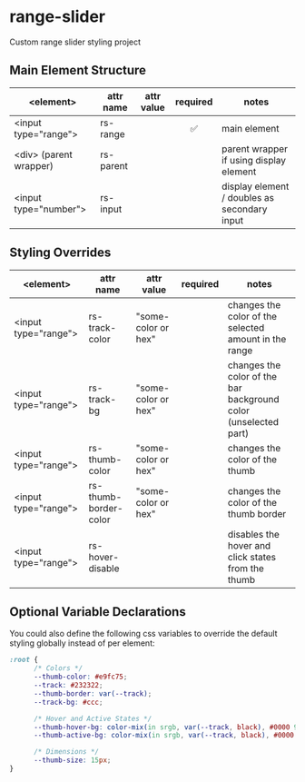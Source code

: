 # range-slider
Custom range slider styling project

## Main Element Structure

| \<element\>            	| attr name 	| attr value 	| required 	| notes                                        	|
|------------------------	|-----------	|------------	|:--------:	|----------------------------------------------	|
| \<input type="range"\>   	| rs-range  	|            	|     ✅    	| main element                                 	|
| \<div\> (parent wrapper) 	| rs-parent 	|            	|          	| parent wrapper if using display element      	|
| \<input type="number"\>  	| rs-input  	|            	|          	| display element / doubles as secondary input 	|

## Styling Overrides

| \<element\>            	| attr name        	| attr value          	| required 	| notes                                                           	|
|------------------------	|------------------	|---------------------	|:--------:	|-----------------------------------------------------------------	|
| \<input type="range"\> 	| rs-track-color   	| "some-color or hex" 	|          	| changes the color of the selected amount in the range           	|
| \<input type="range"\> 	| rs-track-bg      	| "some-color or hex" 	|          	| changes the color of the bar background color (unselected part) 	|
| \<input type="range"\> 	| rs-thumb-color   	| "some-color or hex" 	|          	| changes the color of the thumb                                  	|
| \<input type="range"\> 	| rs-thumb-border- color   	| "some-color or hex" 	|          	| changes the color of the thumb border                                 	|
| \<input type="range"\> 	| rs-hover-disable 	|                     	|          	| disables the hover and click states from the thumb              	|


## Optional Variable Declarations

You could also define the following css variables to override the default styling globally instead of per element:

```css
:root {
      /* Colors */
      --thumb-color: #e9fc75;
      --track: #232322;
      --thumb-border: var(--track);
      --track-bg: #ccc;

      /* Hover and Active States */
      --thumb-hover-bg: color-mix(in srgb, var(--track, black), #0000 90%);
      --thumb-active-bg: color-mix(in srgb, var(--track, black), #0000 80%);

      /* Dimensions */
      --thumb-size: 15px;
}
```
